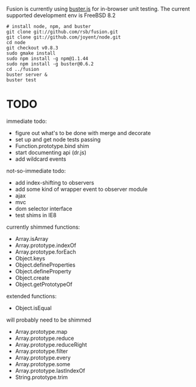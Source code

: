 Fusion is currently using [buster.js](http://busterjs.org) for in-browser
unit testing. The current supported development env is FreeBSD 8.2

```
# install node, npm, and buster
git clone git://github.com/rsb/fusion.git
git clone git://github.com/joyent/node.git
cd node
git checkout v0.8.3
sudo gmake install
sudo npm install -g npm@1.1.44
sudo npm install -g buster@0.6.2
cd ../fusion
buster server &
buster test
```

TODO
====

immediate todo:
- figure out what's to be done with merge and decorate
- set up and get node tests passing
- Function.prototype.bind shim
- start documenting api (dr.js)
- add wildcard events

not-so-immediate todo:
- add index-shifting to observers
- add some kind of wrapper event to observer module
- ajax
- mvc
- dom selector interface
- test shims in IE8

currently shimmed functions:
- Array.isArray
- Array.prototype.indexOf
- Array.prototype.forEach
- Object.keys
- Object.defineProperties
- Object.defineProperty
- Object.create
- Object.getPrototypeOf

extended functions:
- Object.isEqual

will probably need to be shimmed
- Array.prototype.map
- Array.prototype.reduce
- Array.prototype.reduceRight
- Array.prototype.filter
- Array.prototype.every
- Array.prototype.some
- Array.prototype.lastIndexOf
- String.prototype.trim
